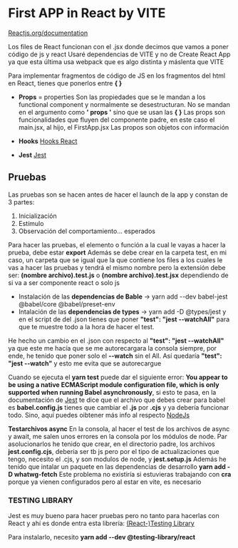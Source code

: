 # First APP in React by VITE

[Reactjs.org/documentation](https://es.legacy.reactjs.org/docs/getting-started.html)

Los files de React funcionan con el .jsx donde decimos que vamos a poner código de js y react
Usaré dependencias de VITE y no de Create React App ya que esta última usa webpack que es algo distinta y máslenta que VITE

Para implementar fragmentos de código de JS en los fragmentos del html en React, tienes que ponerlos entre **{ }**

- **Props** = properties
Son las propiedades que se le mandan a los functional component y normalmente se desestructuran. No se mandan en el argumento como **' props '** sino que se usan las **{ }**
Las props son funcionalidades que fluyen del componente padre, en este caso el main.jsx, al hijo, el FirstApp.jsx
Las propos son objetos con información

- **Hooks**
[Hooks React](https://es.legacy.reactjs.org/docs/hooks-intro.html)

- **Jest**
[Jest](https://jestjs.io/docs/getting-started)

## Pruebas

Las pruebas son se hacen antes de hacer el launch de la app y constan de 3 partes:

  1. Inicialización
  2. Estímulo
  3. Observación del comportamiento... esperados

Para hacer las pruebas, el elemento o función a la cual le vayas a hacer la prueba, debe estar **export**
Además se debe crear en la carpeta test, en mi caso, un carpeta que se igual que la que contiene los files a los cuales le vas a hacer las pruebas y tendrá el mismo nombre pero la extensión debe ser: **(nombre archivo).test.js** o **(nombre archivo).test.jsx** dependiendo de si va a ser componente react o solo js

- Instalación de las **dependencias de Bable** -> yarn add --dev babel-jest @babel/core @babel/preset-env
- Intalación de las **dependencias de types** -> yarn add -D @types/jest y en el script de del .json tienes que poner **"test": "jest --watchAll"** para que te muestre todo a la hora de hacer el test.

He hecho un cambio en el .json con respecto al **"test": "jest --watchAll"** ya que este me hacía que se me autorecargara la consola siempre, por ende, he tenido que poner solo el **--watch** sin el All. Así quedaría **"test": "jest --watch"** y esto me evita que se autorecargue

Cuando se ejecuta el **yarn test** puede dar el siguiente error: **You appear to be using a native ECMAScript module configuration file, which is only supported when running Babel asynchronously**, si esto te pasa, en la documentación de [Jest](https://jestjs.io/docs/getting-started) te dice que el archivo que debes crear para babel es **babel.config.js** tienes que cambiar el **.js** por **.cjs** y ya debería funcionar todo. Sino, aquí puedes oibtener más info al respecto [NodeJs](https://nodejs.org/docs/latest/api/modules.html#enabling)

**Testarchivos async**
En la consola, al hacer el test de los archivos de async y await, me salen unos errores en la consola por los módulos de node. Par asolucionarlos he tenido que crear, en el directorio padre, los archivos **jest.config.cjs**, debería ser tb js pero por el tipo de actualizaciones que tengo, necesito el .cjs, y son modulos de node, y **jest.setup.js**
Además he tenido que intalar un paquete en las dependencias de desarrollo **yarn add -D whatwg-fetch**
Este problema no existiría si estuvieras trabajando con **cra** porque ya vienen configurados pero al estar en vite, es necesario

### TESTING LIBRARY

Jest es muy bueno para hacer pruebas pero no tanto para hacerlas con React y ahí es donde entra esta librería: [(React-)Testing Library](https://testing-library.com)

Para instalarlo, necesito **yarn add --dev @testing-library/react**

